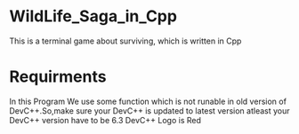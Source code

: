 # WildLife_Saga_in_Cpp
This is a terminal game about surviving, which is written in Cpp

# Requirments
In this Program We use some function which is not runable in old version of DevC++.So,make sure your DevC++ is updated to latest version 
atleast your DevC++ version have to be 6.3 
DevC++ Logo is Red

